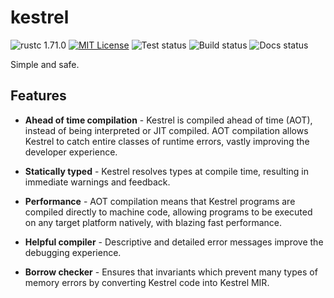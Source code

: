 # kestrel
![rustc 1.71.0](https://img.shields.io/badge/rustc-1.71.0-red)
[![MIT License](https://img.shields.io/badge/License-MIT-informational)](LICENSE)
![Test status](https://github.com/EricLBuehler/kestrel/actions/workflows/tests.yml/badge.svg)
![Build status](https://github.com/EricLBuehler/kestrel/actions/workflows/build.yml/badge.svg)
![Docs status](https://github.com/EricLBuehler/kestrel/actions/workflows/docs.yml/badge.svg)

Simple and safe.
## Features
- **Ahead of time compilation** - Kestrel is compiled ahead of time (AOT), instead of being interpreted or JIT compiled. AOT compilation allows Kestrel to catch entire classes of runtime errors, vastly improving the developer experience.

- **Statically typed** - Kestrel resolves types at compile time, resulting in immediate warnings and feedback.

- **Performance** - AOT compilation means that Kestrel programs are compiled directly to machine code, allowing programs to be executed on any target platform natively, with blazing fast performance.

- **Helpful compiler** - Descriptive and detailed error messages improve the debugging experience.

- **Borrow checker** - Ensures that invariants which prevent many types of memory errors by converting Kestrel code into Kestrel MIR.